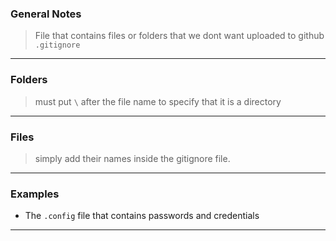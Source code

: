 
### General Notes

> File that contains files or folders that we dont want uploaded to github
> `.gitignore`

---

### Folders

> must put `\` after the file name to specify that it is a directory

---

### Files

> simply add their names inside the gitignore file.


---

### Examples

* The `.config` file that contains passwords and credentials

---
